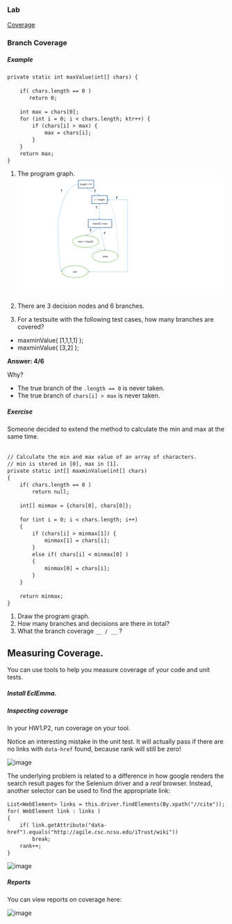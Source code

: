 ### Lab

[Coverage](https://docs.google.com/presentation/d/1wCRoa7g_aDY-nmq5ORnQoSbmpuAilHOobB-SXJISdh4/edit#slide=id.p)


### Branch Coverage

##### Example

```
private static int maxValue(int[] chars) {

	if( chars.length == 0 )
	   return 0;

	int max = chars[0];
	for (int i = 0; i < chars.length; ktr++) {
		if (chars[i] > max) {
			max = chars[i];
		}
	}
	return max;
}
```

1. The program graph.
   ![programgraph](imgs/max.PNG)

2. There are 3 decision nodes and 6 branches.

3. For a testsuite with the following test cases, how many branches are covered?

* maxminValue( [1,1,1,1] );
* maxminValue( [3,2] );

**Answer: 4/6**

Why? 

* The true branch of the `.length == 0` is never taken.
* The true branch of `chars[i] > max` is never taken.

##### Exercise

Someone decided to extend the method to calculate the min and max at the same time.

```

// Calculate the min and max value of an array of characters.
// min is stored in [0], max in [1].
private static int[] maxminValue(int[] chars) 
{
	if( chars.length == 0 )
		return null;
	
	int[] minmax = {chars[0], chars[0]};

	for (int i = 0; i < chars.length; i++)
	{
		if (chars[i] > minmax[1]) {
			minmax[1] = chars[i];
		}
		else if( chars[i] < minmax[0] )
		{
			minmax[0] = chars[i];
		}
	}

	return minmax;
}
```

1. Draw the program graph.
2. How many branches and decisions are there in total?
3. What the branch coverage `__ / __` ?


## Measuring Coverage.

You can use tools to help you measure coverage of your code and unit tests.

##### Install EclEmma.

##### Inspecting coverage

In your HW1.P2, run coverage on your tool.

Notice an interesting mistake in the unit test. It will actually pass if there are no links with `data-href` found, because rank will still be zero!

![image](https://cloud.githubusercontent.com/assets/742934/12628560/c77f30fc-c511-11e5-97c8-f19ed98dd9c8.png)

The underlying problem is related to a difference in how google renders the search result pages for the Selenium driver and a *real* browser. Instead, another selector can be used to find the appropriate link:

```
List<WebElement> links = this.driver.findElements(By.xpath("//cite"));
for( WebElement link : links )
{
	if( link.getAttribute("data-href").equals("http://agile.csc.ncsu.edu/iTrust/wiki"))
		break;
	rank++;
}
```

![image](https://cloud.githubusercontent.com/assets/742934/12628525/94e88774-c511-11e5-8868-2105e1cc16e1.png)

##### Reports

You can view reports on coverage here:

![image](https://cloud.githubusercontent.com/assets/742934/12628887/521d7fc4-c513-11e5-8336-d3251fd56e26.png)
